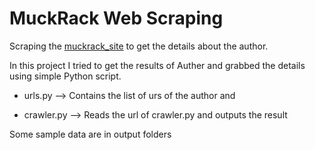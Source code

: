 # MuckRack Web Scraping
Scraping the [muckrack_site](https://muckrack.com) to get the 
details about the author.


In this project I tried to get the results of Auther and grabbed 
the details using simple Python script.

* urls.py --> Contains the list of urs of the author and 

* crawler.py --> Reads the url of crawler.py and outputs the result

Some sample data are in output folders
